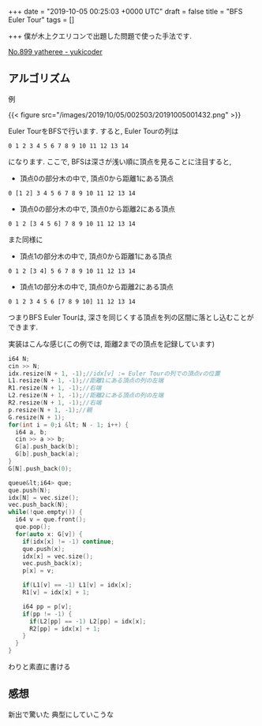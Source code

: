 
+++
date = "2019-10-05 00:25:03 +0000 UTC"
draft = false
title = "BFS Euler Tour"
tags = []

+++
僕が木上クエリコンで出題した問題で使った手法です.

[No.899 γatheree - yukicoder](https://yukicoder.me/problems/no/899)

## アルゴリズム

例

{{< figure src="/images/2019/10/05/002503/20191005001432.png"  >}}

Euler TourをBFSで行います. すると, Euler Tourの列は

```
0 1 2 3 4 5 6 7 8 9 10 11 12 13 14
```


になります. ここで, BFSは深さが浅い順に頂点を見ることに注目すると,

<ul>
<li>頂点0の部分木の中で, 頂点0から距離1にある頂点</li>
</ul>


```
0 [1 2] 3 4 5 6 7 8 9 10 11 12 13 14
```


<ul>
<li>頂点0の部分木の中で, 頂点0から距離2にある頂点</li>
</ul>


```
0 1 2 [3 4 5 6] 7 8 9 10 11 12 13 14
```


また同様に

<ul>
<li>頂点1の部分木の中で, 頂点0から距離1にある頂点</li>
</ul>


```
0 1 2 [3 4] 5 6 7 8 9 10 11 12 13 14
```


<ul>
<li>頂点1の部分木の中で, 頂点0から距離2にある頂点</li>
</ul>


```
0 1 2 3 4 5 6 [7 8 9 10] 11 12 13 14
```


つまりBFS Euler Tourは, 深さを同じくする頂点を列の区間に落とし込むことができます.

実装はこんな感じ(この例では, 距離2までの頂点を記録しています)

```cpp
i64 N;
cin >> N;
idx.resize(N + 1, -1);//idx[v] := Euler Tourの列での頂点vの位置
L1.resize(N + 1, -1);//距離1にある頂点の列の左端
R1.resize(N + 1, -1);//右端
L2.resize(N + 1, -1);//距離2にある頂点の列の左端
R2.resize(N + 1, -1);//右端
p.resize(N + 1, -1);//親
G.resize(N + 1);
for(int i = 0;i &lt; N - 1; i++) {
  i64 a, b;
  cin >> a >> b;
  G[a].push_back(b);
  G[b].push_back(a);
}
G[N].push_back(0);

queue&lt;i64> que;
que.push(N);
idx[N] = vec.size();
vec.push_back(N);
while(!que.empty()) {
  i64 v = que.front();
  que.pop();
  for(auto x: G[v]) {
    if(idx[x] != -1) continue;
    que.push(x);
    idx[x] = vec.size();
    vec.push_back(x);
    p[x] = v;

    if(L1[v] == -1) L1[v] = idx[x];
    R1[v] = idx[x] + 1;

    i64 pp = p[v];
    if(pp != -1) {
      if(L2[pp] == -1) L2[pp] = idx[x];
      R2[pp] = idx[x] + 1;
    }
  }
}

```


わりと素直に書ける

## 感想

新出で驚いた 典型にしていこうな


